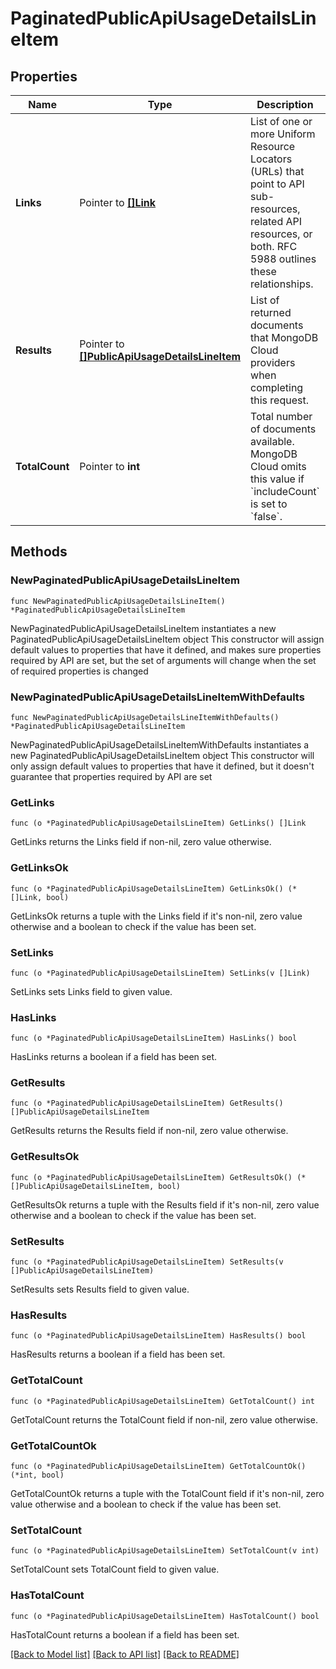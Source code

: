 # PaginatedPublicApiUsageDetailsLineItem

## Properties

Name | Type | Description | Notes
------------ | ------------- | ------------- | -------------
**Links** | Pointer to [**[]Link**](Link.md) | List of one or more Uniform Resource Locators (URLs) that point to API sub-resources, related API resources, or both. RFC 5988 outlines these relationships. | [optional] [readonly] 
**Results** | Pointer to [**[]PublicApiUsageDetailsLineItem**](PublicApiUsageDetailsLineItem.md) | List of returned documents that MongoDB Cloud providers when completing this request. | [optional] [readonly] 
**TotalCount** | Pointer to **int** | Total number of documents available. MongoDB Cloud omits this value if &#x60;includeCount&#x60; is set to &#x60;false&#x60;. | [optional] [readonly] 

## Methods

### NewPaginatedPublicApiUsageDetailsLineItem

`func NewPaginatedPublicApiUsageDetailsLineItem() *PaginatedPublicApiUsageDetailsLineItem`

NewPaginatedPublicApiUsageDetailsLineItem instantiates a new PaginatedPublicApiUsageDetailsLineItem object
This constructor will assign default values to properties that have it defined,
and makes sure properties required by API are set, but the set of arguments
will change when the set of required properties is changed

### NewPaginatedPublicApiUsageDetailsLineItemWithDefaults

`func NewPaginatedPublicApiUsageDetailsLineItemWithDefaults() *PaginatedPublicApiUsageDetailsLineItem`

NewPaginatedPublicApiUsageDetailsLineItemWithDefaults instantiates a new PaginatedPublicApiUsageDetailsLineItem object
This constructor will only assign default values to properties that have it defined,
but it doesn't guarantee that properties required by API are set

### GetLinks

`func (o *PaginatedPublicApiUsageDetailsLineItem) GetLinks() []Link`

GetLinks returns the Links field if non-nil, zero value otherwise.

### GetLinksOk

`func (o *PaginatedPublicApiUsageDetailsLineItem) GetLinksOk() (*[]Link, bool)`

GetLinksOk returns a tuple with the Links field if it's non-nil, zero value otherwise
and a boolean to check if the value has been set.

### SetLinks

`func (o *PaginatedPublicApiUsageDetailsLineItem) SetLinks(v []Link)`

SetLinks sets Links field to given value.

### HasLinks

`func (o *PaginatedPublicApiUsageDetailsLineItem) HasLinks() bool`

HasLinks returns a boolean if a field has been set.
### GetResults

`func (o *PaginatedPublicApiUsageDetailsLineItem) GetResults() []PublicApiUsageDetailsLineItem`

GetResults returns the Results field if non-nil, zero value otherwise.

### GetResultsOk

`func (o *PaginatedPublicApiUsageDetailsLineItem) GetResultsOk() (*[]PublicApiUsageDetailsLineItem, bool)`

GetResultsOk returns a tuple with the Results field if it's non-nil, zero value otherwise
and a boolean to check if the value has been set.

### SetResults

`func (o *PaginatedPublicApiUsageDetailsLineItem) SetResults(v []PublicApiUsageDetailsLineItem)`

SetResults sets Results field to given value.

### HasResults

`func (o *PaginatedPublicApiUsageDetailsLineItem) HasResults() bool`

HasResults returns a boolean if a field has been set.
### GetTotalCount

`func (o *PaginatedPublicApiUsageDetailsLineItem) GetTotalCount() int`

GetTotalCount returns the TotalCount field if non-nil, zero value otherwise.

### GetTotalCountOk

`func (o *PaginatedPublicApiUsageDetailsLineItem) GetTotalCountOk() (*int, bool)`

GetTotalCountOk returns a tuple with the TotalCount field if it's non-nil, zero value otherwise
and a boolean to check if the value has been set.

### SetTotalCount

`func (o *PaginatedPublicApiUsageDetailsLineItem) SetTotalCount(v int)`

SetTotalCount sets TotalCount field to given value.

### HasTotalCount

`func (o *PaginatedPublicApiUsageDetailsLineItem) HasTotalCount() bool`

HasTotalCount returns a boolean if a field has been set.

[[Back to Model list]](../README.md#documentation-for-models) [[Back to API list]](../README.md#documentation-for-api-endpoints) [[Back to README]](../README.md)


